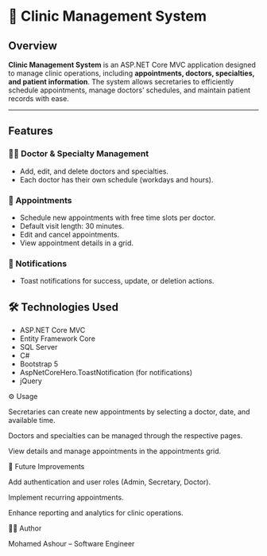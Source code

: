 # 🏥 Clinic Management System

## Overview
**Clinic Management System** is an ASP.NET Core MVC application designed to manage clinic operations, including **appointments, doctors, specialties, and patient information**. The system allows secretaries to efficiently schedule appointments, manage doctors’ schedules, and maintain patient records with ease.

---

## Features

### 👨‍⚕️ Doctor & Specialty Management
- Add, edit, and delete doctors and specialties.  
- Each doctor has their own schedule (workdays and hours).

### 📅 Appointments
- Schedule new appointments with free time slots per doctor.  
- Default visit length: 30 minutes.  
- Edit and cancel appointments.  
- View appointment details in a grid.

### 🔔 Notifications
- Toast notifications for success, update, or deletion actions.

## 🛠 Technologies Used
- ASP.NET Core MVC  
- Entity Framework Core  
- SQL Server  
- C#  
- Bootstrap 5  
- AspNetCoreHero.ToastNotification (for notifications)  
- jQuery

⚙️ Usage

Secretaries can create new appointments by selecting a doctor, date, and available time.

Doctors and specialties can be managed through the respective pages.

View details and manage appointments in the appointments grid.

🌟 Future Improvements

Add authentication and user roles (Admin, Secretary, Doctor).

Implement recurring appointments.

Enhance reporting and analytics for clinic operations.

👨‍💻 Author

Mohamed Ashour – Software Engineer